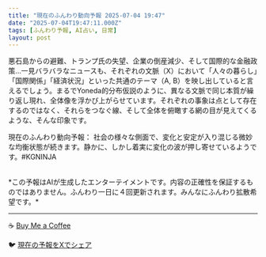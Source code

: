 ```yaml
---
title: "現在のふんわり動向予報 2025-07-04 19:47"
date: "2025-07-04T19:47:11.000Z"
tags: [ふんわり予報, AI占い, 日常]
layout: post
---
```


悪石島からの避難、トランプ氏の失望、企業の倒産減少、そして国際的な金融政策…一見バラバラなニュースも、それぞれの文脈（X）において「人々の暮らし」「国際関係」「経済状況」といった共通のテーマ（A, B）を映し出していると言えるでしょう。まるでYoneda的分布仮説のように、異なる文脈で同じ本質が繰り返し現れ、全体像を浮かび上がらせています。それぞれの事象は点として存在するのではなく、それらをつなぐ線、そして全体を俯瞰する網の目が見えてくるような、そんな印象です。


現在のふんわり動向予報：
社会の様々な側面で、変化と安定が入り混じる微妙な均衡状態が続きます。静かに、しかし着実に変化の波が押し寄せているようです。#KGNINJA

<br>
*この予報はAIが生成したエンターテイメントです。内容の正確性を保証するものではありません。ふんわり一日に４回更新されます。みんなにふんわり拡散希望です。*

---
☕️ [Buy Me a Coffee](https://www.buymeacoffee.com/kgninja)

🐦 [現在の予報をXでシェア](https://twitter.com/intent/tweet?text=%E7%8F%BE%E5%9C%A8%E3%81%AE%E3%81%B5%E3%82%93%E3%82%8F%E3%82%8A%E4%BA%88%E5%A0%B1%3A%20%E3%80%8C%E6%82%AA%E7%9F%B3%E5%B3%B6%E3%81%8B%E3%82%89%E3%81%AE%E9%81%BF%E9%9B%A3%E3%80%81%E3%83%88%E3%83%A9%E3%83%B3%E3%83%97%E6%B0%8F%E3%81%AE%E5%A4%B1%E6%9C%9B%E3%80%81%E4%BC%81%E6%A5%AD%E3%81%AE%E5%80%92%E7%94%A3%E6%B8%9B%E5%B0%91%E3%80%81%E3%81%9D%E3%81%97%E3%81%A6%E5%9B%BD%E9%9A%9B%E7%9A%84%E3%81%AA%E9%87%91%E8%9E%8D%E6%94%BF%E7%AD%96%E2%80%A6%E4%B8%80%E8%A6%8B%E3%83%90%E3%83%A9%E3%83%90%E3%83%A9%E3%81%AA%E3%83%8B%E3%83%A5%E3%83%BC%E3%82%B9%E3%82%82%E3%80%81%E3%81%9D%E3%82%8C%E3%81%9E%E3%82%8C%E3%81%AE%E6%96%87%E8%84%88%EF%BC%88X%EF%BC%89%E3%81%AB%E3%81%8A%E3%81%84%E3%81%A6%E3%80%8C%E4%BA%BA%E3%80%85%E3%81%AE%E6%9A%AE%E3%82%89%E3%81%97%E3%80%8D%E3%80%8C%E5%9B%BD%E9%9A%9B%E9%96%A2%E4%BF%82%E3%80%8D%E3%80%8C%E7%B5%8C%E6%B8%88%E7%8A%B6%E6%B3%81%E3%80%8D%E3%81%A8%E3%81%84%E3%81%A3%E3%81%9F%E5%85%B1%E9%80%9A%E3%81%AE%E3%83%86%E3%83%BC%E3%83%9E%EF%BC%88A...%E3%80%8D%23KGNINJA%20%E7%B6%9A%E3%81%8D%E3%81%AF%E3%83%96%E3%83%AD%E3%82%B0%E3%81%A7%EF%BC%81%F0%9F%91%87&url=https%3A%2F%2Fkg-ninja.github.io%2FFunwariyoso%2F)
